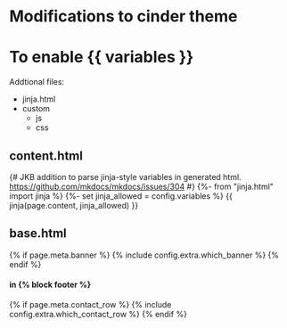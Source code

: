 # Modifications to cinder theme




# To enable {{ variables }}

Addtional files:

- jinja.html
- custom
    - js
    - css

## content.html

{# JKB addition to parse jinja-style variables in generated html. https://github.com/mkdocs/mkdocs/issues/304 #}
{%- from "jinja.html" import jinja %}
{%- set jinja_allowed =  config.variables  %}
{{ jinja(page.content, jinja_allowed) }}


## base.html

{% if page.meta.banner %}
{% include config.extra.which_banner %}
{% endif %}

#### in {% block footer %}

{% if page.meta.contact_row %}
{% include config.extra.which_contact_row %}
{% endif %}

